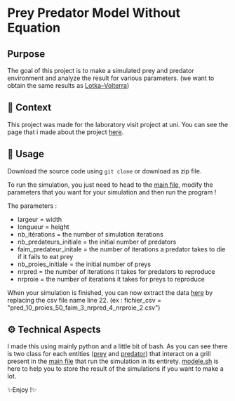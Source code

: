 # Prey Predator Model Without Equation

## Purpose
The goal of this project is to make a simulated prey and predator environment and analyze the result for various parameters. (we want to obtain the same results as [Lotka–Volterra](https://en.wikipedia.org/wiki/Lotka%E2%80%93Volterra_equations))

## 📘​ Context
This project was made for the laboratory visit project at uni.
You can see the page that i made about the project [here](http://os-vps418.infomaniak.ch:1250/mediawiki/index.php/Mod%C3%A8le_proie-pr%C3%A9dateur_sans_%C3%A9quations).

## 🚀​ Usage

Download the source code using `git clone` or download as zip file.

To run the simulation, you just need to head to the [main file](projet_visi.py), modify the parameters that you want for your simulation and then run the program !

The parameters : 
- largeur = width
- longueur = height
- nb_itérations = the number of simulation iterations
- nb_predateurs_initiale = the initial number of predators
- faim_predateur_initale = the number of iterations a predator takes to die if it fails to eat prey
- nb_proies_initiale = the initial number of preys
- nrpred = the number of iterations it takes for predators to reproduce
- nrproie = the number of iterations it takes for preys to reproduce

When your simulation is finished, you can now extract the data [here](extraction_csv.py) by replacing the csv file name line 22. (ex : fichier_csv = "pred_10_proies_50_faim_3_nrpred_4_nrproie_2.csv")

## ⚙️​ Technical Aspects
I made this using mainly python and a little bit of bash.
As you can see there is two class for each entities ([prey](Proie_module.py) and [predator](Predateur_module.py)) that interact on a grill present in the [main file](projet_visi.py) that run the simulation in its entirety.
[modele.sh](modele.sh) is here to help you to store the result of the simulations if you want to make a lot.

✨​Enjoy !✨​

